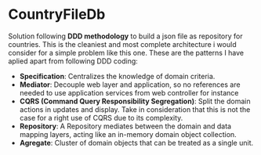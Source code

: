 # CountryFileDb
Solution following **DDD methodology** to build a json file as repository for countries.
This is the cleaniest and most complete architecture i would consider for a simple problem like this one. These are the patterns I have aplied apart from following DDD coding:
- **Specification**: Centralizes the knowledge of domain criteria.
- **Mediator**: Decouple web layer and application, so no references are needed to use application services from web controller for instance
- **CQRS (Command Query Responsibility Segregation)**: Split the domain actions in updates and display. Take in consideration that this is not the case for a right use of CQRS due to its complexity.
- **Repository**: A Repository mediates between the domain and data mapping layers, acting like an in-memory domain object collection.
- **Agregate**: Cluster of domain objects that can be treated as a single unit.
